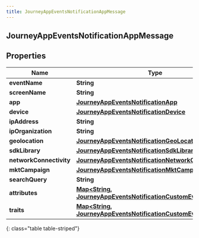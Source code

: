 ```yaml
---
title: JourneyAppEventsNotificationAppMessage
---
```

## JourneyAppEventsNotificationAppMessage


## Properties

| Name | Type | Description | Notes |
| ------------ | ------------- | ------------- | ------------- |
| **eventName** | <!----><!---->**String**<!----> |  |  [optional] |
| **screenName** | <!----><!---->**String**<!----> |  |  [optional] |
| **app** | <!----><!---->[**JourneyAppEventsNotificationApp**](JourneyAppEventsNotificationApp.html)<!----> |  |  [optional] |
| **device** | <!----><!---->[**JourneyAppEventsNotificationDevice**](JourneyAppEventsNotificationDevice.html)<!----> |  |  [optional] |
| **ipAddress** | <!----><!---->**String**<!----> |  |  [optional] |
| **ipOrganization** | <!----><!---->**String**<!----> |  |  [optional] |
| **geolocation** | <!----><!---->[**JourneyAppEventsNotificationGeoLocation**](JourneyAppEventsNotificationGeoLocation.html)<!----> |  |  [optional] |
| **sdkLibrary** | <!----><!---->[**JourneyAppEventsNotificationSdkLibrary**](JourneyAppEventsNotificationSdkLibrary.html)<!----> |  |  [optional] |
| **networkConnectivity** | <!----><!---->[**JourneyAppEventsNotificationNetworkConnectivity**](JourneyAppEventsNotificationNetworkConnectivity.html)<!----> |  |  [optional] |
| **mktCampaign** | <!----><!---->[**JourneyAppEventsNotificationMktCampaign**](JourneyAppEventsNotificationMktCampaign.html)<!----> |  |  [optional] |
| **searchQuery** | <!----><!---->**String**<!----> |  |  [optional] |
| **attributes** | <!----><!---->[**Map&lt;String, JourneyAppEventsNotificationCustomEventAttribute&gt;**](JourneyAppEventsNotificationCustomEventAttribute.html)<!----> |  |  [optional] |
| **traits** | <!----><!---->[**Map&lt;String, JourneyAppEventsNotificationCustomEventAttribute&gt;**](JourneyAppEventsNotificationCustomEventAttribute.html)<!----> |  |  [optional] |
{: class="table table-striped"}



